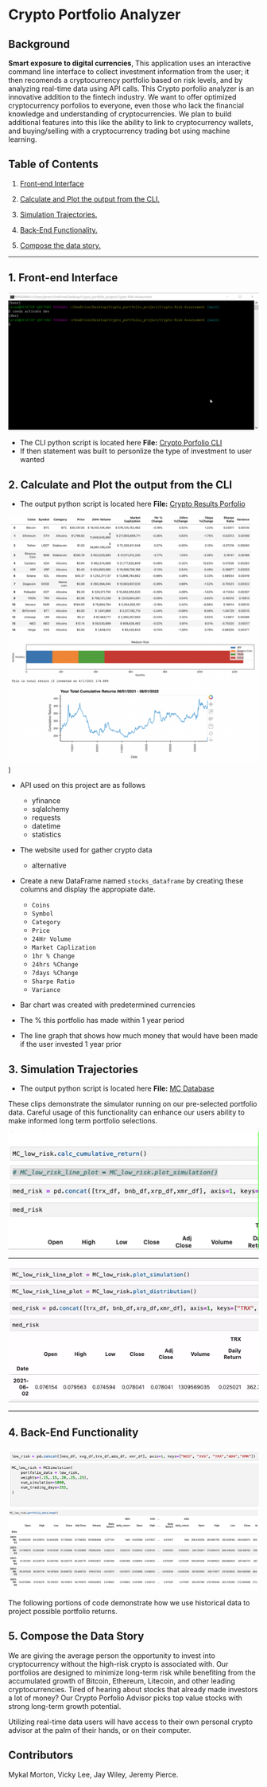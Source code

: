 # Crypto Portfolio Analyzer
## Background

**Smart exposure to digital currencies**, This application uses an interactive command line interface to collect investment information from the user; it then recomends a cryptocurrency portfolio based on risk levels, and by analyzing real-time data using API calls.  This Crypto porfolio analyzer is an innovative addition to the fintech industry. We want to offer optimized cryptocurrency porfolios to everyone, even those who lack the financial knowledge and understanding of cryptocurrencies. We plan to build additional features into this like the ability to link to cryptocurrency wallets, and buying/selling with a cryptocurrency trading bot using machine learning.


## Table of Contents
1. [Front-end Interface](#1-Front-end-Interface)

2. [Calculate and Plot the output from the CLI.](#2-Calculate-and-Plot-the-output-from-the-CLI)

3. [Simulation Trajectories.](#3-Simulation-Trajectories)

4. [Back-End Functionality.](#4-Back-End-Functionality)

5. [Compose the data story.](#5-compose-the-data-story)

---

## 1. Front-end Interface

![1](./Images/Recording%202022-06-08%20at%2020.20.03.gif)

* The CLI python script is located here **File:** [Crypto Porfolio CLI](/appy2.py)
* If then statement was built to personlize the type of investment to user wanted
    
  

## 2. Calculate and Plot the output from the CLI

* The output python script is located here **File:** [Crypto Results Porfolio](/results.py)

 ![2](./Images/Screen%20Shot%202022-06-09%20at%201.46.14%20PM.png))
* API used on this project are as follows
   * yfinance
   * sqlalchemy
   * requests
   * datetime
   * statistics 
   
* The website used for gather crypto data
   * alternative
   
* Create a new DataFrame named `stocks_dataframe` by creating these columns and display the appropiate date.
   * `Coins`	
   * `Symbol`	
   * `Category`	
   * `Price`	
   * `24Hr Volume`
   * `Market Caplization`	
   * `1hr % Change`	
   * `24hrs %Change`	
   * `7days %Change`	
   * `Sharpe Ratio`	
   * `Variance`
   
* Bar chart was created with predetermined currencies 
* The % this portfolio has made within 1 year period
* The line graph that shows how much money that would have been made if the user invested 1 year prior


## 3. Simulation Trajectories

* The output python script is located here **File:** [MC Database](.//mc_database.ipynb)

These clips demonstrate the simulator running on our pre-selected portfolio data.
Careful usage of this functionality can enhance our users ability to make informed long term portfolio selections.

![3](./Images/MC-low_risk.gif)

---

![4](./Images/MC-Plot.gif)

---



## 4. Back-End Functionality

![5](./Images/Low_Risk_Portfolio.png)
![6](./Images/Screen%20Shot%202022-06-09%20at%204.40.23%20PM.png)

The following portions of code demonstrate how we use historical data to project possible portfolio returns.

## 5. Compose the Data Story

We are giving the average person the opportunity to invest into cryptocurrency without the high-risk crypto is associated with. Our portfolios are designed to minimize long-term risk while benefiting from the accumulated growth of Bitcoin, Ethereum, Litecoin, and other leading cryptocurrencies.
Tired of hearing about stocks that already made investors a lot of money? Our Crypto Porfolio Advisor picks top value stocks with strong long-term growth potential.

Utilizing real-time data users will have access to their own personal crypto advisor at the palm of their hands, or on their computer.

## Contributors
Mykal Morton, Vicky Lee, Jay Wiley, Jeremy Pierce.
